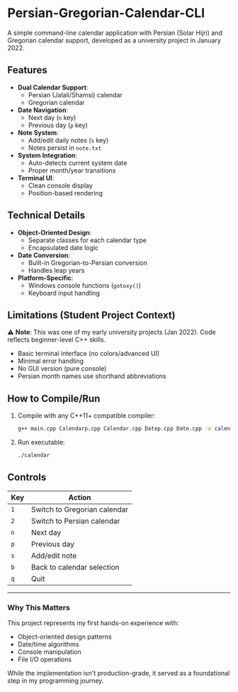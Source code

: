 # Persian-Gregorian-Calendar-CLI

A simple command-line calendar application with Persian (Solar Hijri) and Gregorian calendar support, developed as a university project in January 2022.

## Features

- **Dual Calendar Support**:
  - Persian (Jalali/Shamsi) calendar
  - Gregorian calendar
- **Date Navigation**:
  - Next day (`n` key)
  - Previous day (`p` key)
- **Note System**:
  - Add/edit daily notes (`s` key)
  - Notes persist in `note.txt`
- **System Integration**:
  - Auto-detects current system date
  - Proper month/year transitions
- **Terminal UI**:
  - Clean console display
  - Position-based rendering

## Technical Details

- **Object-Oriented Design**:
  - Separate classes for each calendar type
  - Encapsulated date logic
- **Date Conversion**:
  - Built-in Gregorian-to-Persian conversion
  - Handles leap years
- **Platform-Specific**:
  - Windows console functions (`gotoxy()`)
  - Keyboard input handling

## Limitations (Student Project Context)

⚠️ **Note**: This was one of my early university projects (Jan 2022). Code reflects beginner-level C++ skills.

- Basic terminal interface (no colors/advanced UI)
- Minimal error handling
- No GUI version (pure console)
- Persian month names use shorthand abbreviations

## How to Compile/Run

1. Compile with any C++11+ compatible compiler:
   ```bash
   g++ main.cpp Calendarp.cpp Calendar.cpp Datep.cpp Date.cpp -o calendar
   ```
2. Run executable:
   ```bash
   ./calendar
   ```

## Controls

| Key | Action |
|-----|--------|
| `1` | Switch to Gregorian calendar |
| `2` | Switch to Persian calendar |
| `n` | Next day |
| `p` | Previous day |
| `s` | Add/edit note |
| `b` | Back to calendar selection |
| `q` | Quit |

---

### Why This Matters
This project represents my first hands-on experience with:
- Object-oriented design patterns
- Date/time algorithms
- Console manipulation
- File I/O operations

While the implementation isn't production-grade, it served as a foundational step in my programming journey.
